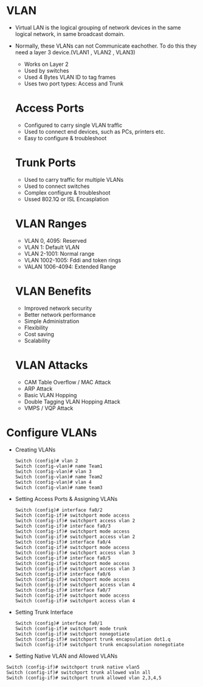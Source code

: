 # VLAN
- Virtual LAN is the logical grouping of network devices in the  same logical network, in same broadcast domain.
- Normally, these VLANs can not Communicate eachother. To do this they need a layer 3 device.(VLAN1 , VLAN2 , VLAN3)
    - Works on Layer 2
    - Used by switches
    - Used 4 Bytes VLAN ID to tag frames
    - Uses two port types: Access and Trunk
 
  # Access Ports
  - Configured to carry single VLAN traffic
  - Used to connect end devices, such as PCs, printers etc.
  - Easy to configure & troubleshoot
 
  # Trunk Ports
  - Used to carry traffic for multiple VLANs
  - Used to connect switches
  - Complex configure & troubleshoot
  - Ussed 802.1Q or ISL Encasplation
 
  # VLAN Ranges
  - VLAN 0, 4095: Reserved
  - VLAN 1: Default VLAN
  - VLAN 2-1001: Normal range
  - VLAN 1002-1005: Fddi and token rings
  - VALAN 1006-4094: Extended Range
 
  # VLAN Benefits
  - Improved network security
  - Better network performance
  - Simple Administration
  - Flexibility
  - Cost saving
  - Scalability
 
  # VLAN Attacks
  - CAM Table Overflow / MAC Attack
  - ARP Attack
  - Basic VLAN Hopping
  - Double Tagging VLAN Hopping Attack
  - VMPS / VQP Attack
 
# Configure VLANs
- Creating VLANs
  ```
  Switch (config)# vlan 2
  Switch (config-vlan)# name Team1
  Switch (config-vlan)# vlan 3
  Switch (config-vlan)# name Team2
  Switch (config-vlan)# vlan 4
  Switch (config-vlan)# name team3
  ```
- Setting Access Ports & Assigning VLANs
  ```
  Switch (config)# interface fa0/2
  Switch (config-if)# switchport mode access
  Switch (config-if)# switchport access vlan 2
  Switch (config-if)# interface fa0/3
  Switch (config-if)# switchport mode access
  Switch (config-if)# switchport access vlan 2
  Switch (config-if)# interface fa0/4
  Switch (config-if)# switchport mode access
  Switch (config-if)# switchport access vlan 3
  Switch (config-if)# interface fa0/5
  Switch (config-if)# switchport mode access
  Switch (config-if)# switchport access vlan 3
  Switch (config-if)# interface fa0/6
  Switch (config-if)# switchport mode access
  Switch (config-if)# switchport access vlan 4
  Switch (config-if)# interface fa0/7
  Switch (config-if)# switchport mode access
  Switch (config-if)# switchport access vlan 4
  ```
- Setting Trunk Interface
  ```
  Switch (config)# interface fa0/1
  Switch (config-if)# switchport mode trunk
  Switch (config-if)# switchport nonegotiate
  Switch (config-if)# switchport trunk encapsulation dot1.q
  Switch (config-if)# switchport trunk encapsulation nonegotiate
  ```
- Setting Native VLAN and Allowed VLANs
```
Switch (config-if)# switchport trunk native vlan5
Switch (config-if)# switchport trunk allowed valn all
Switch (config-if)# switchport trunk allowed vlan 2,3,4,5
```
  
  
